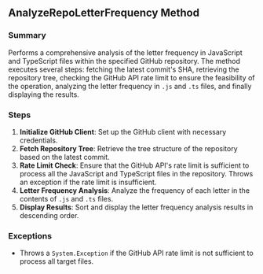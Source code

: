 ## AnalyzeRepoLetterFrequency Method

### Summary
Performs a comprehensive analysis of the letter frequency in JavaScript and TypeScript files within the specified GitHub repository. The method executes several steps: fetching the latest commit's SHA, retrieving the repository tree, checking the GitHub API rate limit to ensure the feasibility of the operation, analyzing the letter frequency in `.js` and `.ts` files, and finally displaying the results.

### Steps
1. **Initialize GitHub Client**: Set up the GitHub client with necessary credentials.
2. **Fetch Repository Tree**: Retrieve the tree structure of the repository based on the latest commit.
3. **Rate Limit Check**: Ensure that the GitHub API's rate limit is sufficient to process all the JavaScript and TypeScript files in the repository. Throws an exception if the rate limit is insufficient.
4. **Letter Frequency Analysis**: Analyze the frequency of each letter in the contents of `.js` and `.ts` files.
5. **Display Results**: Sort and display the letter frequency analysis results in descending order.

### Exceptions
- Throws a `System.Exception` if the GitHub API rate limit is not sufficient to process all target files.
